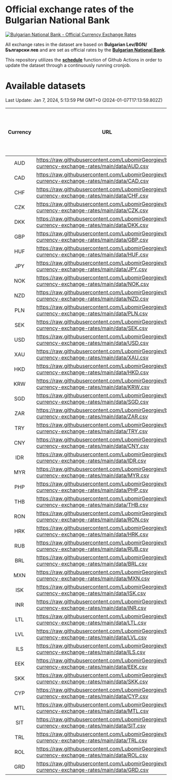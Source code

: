 # Official exchange rates of the Bulgarian National Bank

[![Bulgarian National Bank - Official Currency Exchange Rates](https://github.com/LubomirGeorgiev/bnb-currency-exchange-rates/actions/workflows/update-rates.yml/badge.svg?branch=main)](https://github.com/LubomirGeorgiev/bnb-currency-exchange-rates/actions/workflows/update-rates.yml)

All exchange rates in the dataset are based on **Bulgarian Lev/BGN/Български лев** and are set as official rates by the [**Bulgarian National Bank**](https://www.bnb.bg/Statistics/StExternalSector/StExchangeRates/StERForeignCurrencies/index.htm?toLang=_EN).

This repository utilizes the [**schedule**](https://docs.github.com/en/actions/reference/events-that-trigger-workflows) function of Github Actions in order to update the dataset through a continuously running cronjob.

# Available datasets

<!-- START LINKS (DO NOT EVER FU*ING DELETE THIS COMMENT FOR THE LOVE OF YOUR LIFE!!! IF YOU ARE CURIOS HOW IT WORKS, YOU CAN HAVE A LOOK AT ./src/updateReadme.ts) -->

Last Update: Jan 7, 2024, 5:13:59 PM GMT+0 (2024-01-07T17:13:59.802Z)

| Currency | URL                                                                                             | Number of records | Number of missing days that were filled in |
| :------: | ----------------------------------------------------------------------------------------------- | :---------------: | :----------------------------------------: |
|   AUD    | https://raw.githubusercontent.com/LubomirGeorgiev/bnb-currency-exchange-rates/main/data/AUD.csv |       8733        |                    2702                    |
|   CAD    | https://raw.githubusercontent.com/LubomirGeorgiev/bnb-currency-exchange-rates/main/data/CAD.csv |       8733        |                    2702                    |
|   CHF    | https://raw.githubusercontent.com/LubomirGeorgiev/bnb-currency-exchange-rates/main/data/CHF.csv |       8733        |                    2702                    |
|   CZK    | https://raw.githubusercontent.com/LubomirGeorgiev/bnb-currency-exchange-rates/main/data/CZK.csv |       8733        |                    2702                    |
|   DKK    | https://raw.githubusercontent.com/LubomirGeorgiev/bnb-currency-exchange-rates/main/data/DKK.csv |       8733        |                    2702                    |
|   GBP    | https://raw.githubusercontent.com/LubomirGeorgiev/bnb-currency-exchange-rates/main/data/GBP.csv |       8733        |                    2702                    |
|   HUF    | https://raw.githubusercontent.com/LubomirGeorgiev/bnb-currency-exchange-rates/main/data/HUF.csv |       8733        |                    2702                    |
|   JPY    | https://raw.githubusercontent.com/LubomirGeorgiev/bnb-currency-exchange-rates/main/data/JPY.csv |       8733        |                    2702                    |
|   NOK    | https://raw.githubusercontent.com/LubomirGeorgiev/bnb-currency-exchange-rates/main/data/NOK.csv |       8733        |                    2702                    |
|   NZD    | https://raw.githubusercontent.com/LubomirGeorgiev/bnb-currency-exchange-rates/main/data/NZD.csv |       8733        |                    2702                    |
|   PLN    | https://raw.githubusercontent.com/LubomirGeorgiev/bnb-currency-exchange-rates/main/data/PLN.csv |       8733        |                    2702                    |
|   SEK    | https://raw.githubusercontent.com/LubomirGeorgiev/bnb-currency-exchange-rates/main/data/SEK.csv |       8733        |                    2702                    |
|   USD    | https://raw.githubusercontent.com/LubomirGeorgiev/bnb-currency-exchange-rates/main/data/USD.csv |       8733        |                    2702                    |
|   XAU    | https://raw.githubusercontent.com/LubomirGeorgiev/bnb-currency-exchange-rates/main/data/XAU.csv |       8733        |                    2704                    |
|   HKD    | https://raw.githubusercontent.com/LubomirGeorgiev/bnb-currency-exchange-rates/main/data/HKD.csv |       8431        |                    2611                    |
|   KRW    | https://raw.githubusercontent.com/LubomirGeorgiev/bnb-currency-exchange-rates/main/data/KRW.csv |       8431        |                    2611                    |
|   SGD    | https://raw.githubusercontent.com/LubomirGeorgiev/bnb-currency-exchange-rates/main/data/SGD.csv |       8431        |                    2611                    |
|   ZAR    | https://raw.githubusercontent.com/LubomirGeorgiev/bnb-currency-exchange-rates/main/data/ZAR.csv |       8431        |                    2611                    |
|   TRY    | https://raw.githubusercontent.com/LubomirGeorgiev/bnb-currency-exchange-rates/main/data/TRY.csv |       6917        |                    2145                    |
|   CNY    | https://raw.githubusercontent.com/LubomirGeorgiev/bnb-currency-exchange-rates/main/data/CNY.csv |       6797        |                    2109                    |
|   IDR    | https://raw.githubusercontent.com/LubomirGeorgiev/bnb-currency-exchange-rates/main/data/IDR.csv |       6797        |                    2109                    |
|   MYR    | https://raw.githubusercontent.com/LubomirGeorgiev/bnb-currency-exchange-rates/main/data/MYR.csv |       6797        |                    2109                    |
|   PHP    | https://raw.githubusercontent.com/LubomirGeorgiev/bnb-currency-exchange-rates/main/data/PHP.csv |       6797        |                    2109                    |
|   THB    | https://raw.githubusercontent.com/LubomirGeorgiev/bnb-currency-exchange-rates/main/data/THB.csv |       6797        |                    2109                    |
|   RON    | https://raw.githubusercontent.com/LubomirGeorgiev/bnb-currency-exchange-rates/main/data/RON.csv |       6738        |                    2091                    |
|   HRK    | https://raw.githubusercontent.com/LubomirGeorgiev/bnb-currency-exchange-rates/main/data/HRK.csv |       6426        |                    1990                    |
|   RUB    | https://raw.githubusercontent.com/LubomirGeorgiev/bnb-currency-exchange-rates/main/data/RUB.csv |       6122        |                    1893                    |
|   BRL    | https://raw.githubusercontent.com/LubomirGeorgiev/bnb-currency-exchange-rates/main/data/BRL.csv |       5827        |                    1812                    |
|   MXN    | https://raw.githubusercontent.com/LubomirGeorgiev/bnb-currency-exchange-rates/main/data/MXN.csv |       5827        |                    1812                    |
|   ISK    | https://raw.githubusercontent.com/LubomirGeorgiev/bnb-currency-exchange-rates/main/data/ISK.csv |       5731        |                    1778                    |
|   INR    | https://raw.githubusercontent.com/LubomirGeorgiev/bnb-currency-exchange-rates/main/data/INR.csv |       5460        |                    1698                    |
|   LTL    | https://raw.githubusercontent.com/LubomirGeorgiev/bnb-currency-exchange-rates/main/data/LTL.csv |       5149        |                    1578                    |
|   LVL    | https://raw.githubusercontent.com/LubomirGeorgiev/bnb-currency-exchange-rates/main/data/LVL.csv |       4786        |                    1466                    |
|   ILS    | https://raw.githubusercontent.com/LubomirGeorgiev/bnb-currency-exchange-rates/main/data/ILS.csv |       4734        |                    1477                    |
|   EEK    | https://raw.githubusercontent.com/LubomirGeorgiev/bnb-currency-exchange-rates/main/data/EEK.csv |       3996        |                    1222                    |
|   SKK    | https://raw.githubusercontent.com/LubomirGeorgiev/bnb-currency-exchange-rates/main/data/SKK.csv |       2966        |                    908                     |
|   CYP    | https://raw.githubusercontent.com/LubomirGeorgiev/bnb-currency-exchange-rates/main/data/CYP.csv |       2902        |                    886                     |
|   MTL    | https://raw.githubusercontent.com/LubomirGeorgiev/bnb-currency-exchange-rates/main/data/MTL.csv |       2600        |                    795                     |
|   SIT    | https://raw.githubusercontent.com/LubomirGeorgiev/bnb-currency-exchange-rates/main/data/SIT.csv |       2540        |                    776                     |
|   TRL    | https://raw.githubusercontent.com/LubomirGeorgiev/bnb-currency-exchange-rates/main/data/TRL.csv |       1814        |                    555                     |
|   ROL    | https://raw.githubusercontent.com/LubomirGeorgiev/bnb-currency-exchange-rates/main/data/ROL.csv |       1693        |                    520                     |
|   GRD    | https://raw.githubusercontent.com/LubomirGeorgiev/bnb-currency-exchange-rates/main/data/GRD.csv |        361        |                    109                     |

<!-- END LINKS (DO NOT EVER FU*ING DELETE THIS COMMENT FOR THE LOVE OF YOUR LIFE!!! IF YOU ARE CURIOS HOW IT WORKS, YOU CAN HAVE A LOOK AT ./src/updateReadme.ts) -->
